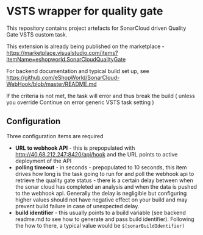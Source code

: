 # VSTS wrapper for quality gate 

This repository contains project artefacts for SonarCloud driven Quality Gate VSTS custom task.

This extension is already being published on the marketplace - https://marketplace.visualstudio.com/items?itemName=eshopworld.SonarCloudQualityGate

For backend documentation and typical build set up, see https://github.com/eShopWorld/SonarCloud-WebHook/blob/master/README.md

If the criteria is not met, the task will error and thus break the build ( unless you override Continue on error generic VSTS task setting )

## Configuration

Three configuration items are required

 - **URL to webhook API** - this is prepopulated with http://40.68.212.247:8420/api/hook and the URL points to active deployment of the API
 - **polling timeout** - in seconds - prepopulated to 10 seconds, this item drives how long is the task going to run for and poll the webhook api to retrieve the quality gate status - there is a certain delay between when the sonar cloud has completed an analysis and when the data is pushed to the webhook api. Generally the delay is negligible but configuring higher values should not have negative effect on your build and may prevent build failure in case of unexpected delay.
 - **build identifier** - this usually points to a build variable (see backend readme.md to see how to generate and pass build identifier). Following the how to there, a typical value would be `$(sonarBuildIdentifier)`

